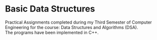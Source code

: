 # Basic Data Structures
Practical Assignments completed during my Third Semester of Computer Engineering for the course: Data Structures and Algorithms (DSA). <br> 
The programs have been implemented in C++.
